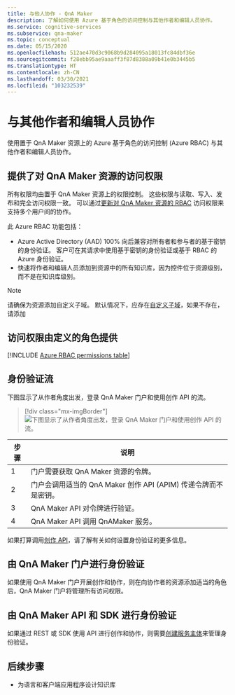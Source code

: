 ```yaml
---
title: 与他人协作 - QnA Maker
description: 了解如何使用 Azure 基于角色的访问控制与其他作者和编辑人员协作。
ms.service: cognitive-services
ms.subservice: qna-maker
ms.topic: conceptual
ms.date: 05/15/2020
ms.openlocfilehash: 512ae470d3c9068b9d284095a18013fc84dbf36e
ms.sourcegitcommit: f28ebb95ae9aaaff3f87d8388a09b41e0b3445b5
ms.translationtype: HT
ms.contentlocale: zh-CN
ms.lasthandoff: 03/30/2021
ms.locfileid: "103232539"
---
```

# <a name="collaborate-with-other-authors-and-editors"></a>与其他作者和编辑人员协作

使用置于 QnA Maker 资源上的 Azure 基于角色的访问控制 (Azure RBAC) 与其他作者和编辑人员协作。

## <a name="access-is-provided-on-the-qna-maker-resource"></a>提供了对 QnA Maker 资源的访问权限

所有权限均由置于 QnA Maker 资源上的权限控制。 这些权限与读取、写入、发布和完全访问权限一致。 可以通过[更新对 QnA Maker 资源的 RBAC](../how-to/manage-qna-maker-app.md) 访问权限来支持多个用户间的协作。

此 Azure RBAC 功能包括：
* Azure Active Directory (AAD) 100% 向后兼容对所有者和参与者的基于密钥的身份验证。 客户可在其请求中使用基于密钥的身份验证或基于 RBAC 的 Azure 身份验证。
* 快速将作者和编辑人员添加到资源中的所有知识库，因为控件位于资源级别，而不是在知识库级别。

> [!NOTE]
> 请确保为资源添加自定义子域。 默认情况下，应存在[自定义子域](../../cognitive-services-custom-subdomains.md)，如果不存在，请添加

## <a name="access-is-provided-by-a-defined-role"></a>访问权限由定义的角色提供

[!INCLUDE [Azure RBAC permissions table](../includes/role-based-access-control.md)]

## <a name="authentication-flow"></a>身份验证流

下图显示了从作者角度出发，登录 QnA Maker 门户和使用创作 API 的流。

> [!div class="mx-imgBorder"]
> ![下图显示了从作者角度出发，登录 QnA Maker 门户和使用创作 API 的流。](../media/qnamaker-how-to-collaborate-knowledge-base/rbac-flow-from-portal-to-service.png)

|步骤|说明|
|--|--|
|1|门户需要获取 QnA Maker 资源的令牌。|
|2|门户会调用适当的 QnA Maker 创作 API (APIM) 传递令牌而不是密钥。|
|3|QnA Maker API 对令牌进行验证。|
|4 |QnA Maker API 调用 QnAMaker 服务。|

如果打算调用[创作 API](../index.yml)，请了解有关如何设置身份验证的更多信息。

## <a name="authenticate-by-qna-maker-portal"></a>由 QnA Maker 门户进行身份验证

如果使用 QnA Maker 门户开展创作和协作，则在向协作者的资源添加适当的角色后，QnA Maker 门户将管理所有访问权限。

## <a name="authenticate-by-qna-maker-apis-and-sdks"></a>由 QnA Maker API 和 SDK 进行身份验证

如果通过 REST 或 SDK 使用 API 进行创作和协作，则需要[创建服务主体](../../authentication.md#assign-a-role-to-a-service-principal)来管理身份验证。

## <a name="next-step"></a>后续步骤

* 为语言和客户端应用程序设计知识库
